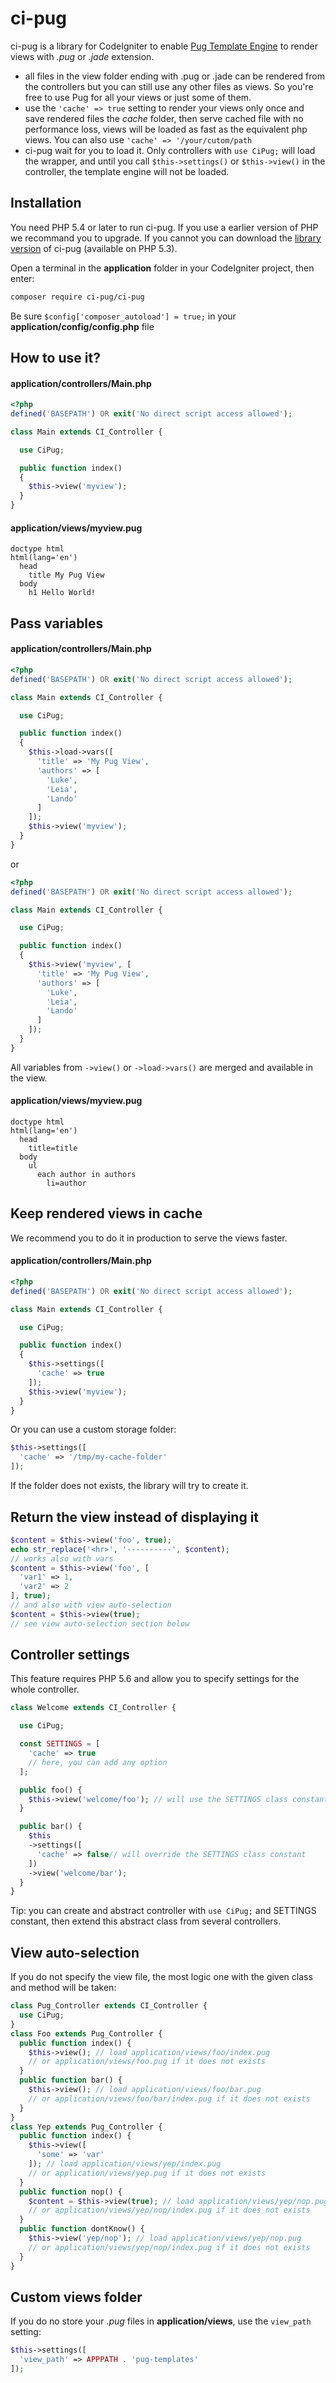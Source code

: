 # ci-pug
ci-pug is a library for CodeIgniter to enable [Pug Template Engine](http://jade-lang.com/) to render
views with *.pug* or *.jade* extension.

- all files in the view folder ending with .pug or .jade can be rendered from the
controllers but you can still use any other files as views. So you're free
to use Pug for all your views or just some of them.
- use the ```'cache' => true``` setting to render your views only once
and save rendered files the *cache* folder, then serve cached file with
no performance loss, views will be loaded as fast as the equivalent
php views. You can also use ```'cache' => '/your/cutom/path```
- ci-pug wait for you to load it. Only controllers with ```use CiPug;```
will load the wrapper, and until you call ```$this->settings()``` or
```$this->view()``` in the controller, the template engine will not be
loaded.

## Installation

You need PHP 5.4 or later to run ci-pug. If you use a earlier version
of PHP we recommand you to upgrade. If you cannot you can download
the [library version](https://github.com/pug-php/ci-pug) of
ci-pug (available on PHP 5.3).

Open a terminal in the **application** folder in your CodeIgniter
project, then enter:

```bash
composer require ci-pug/ci-pug
```

Be sure ```$config['composer_autoload'] = true;``` in your
**application/config/config.php** file

## How to use it?

#### application/controllers/Main.php
```php
<?php
defined('BASEPATH') OR exit('No direct script access allowed');

class Main extends CI_Controller {

  use CiPug;

  public function index()
  {
    $this->view('myview');
  }
}

```

#### application/views/myview.pug
```pug
doctype html
html(lang='en')
  head
    title My Pug View
  body
    h1 Hello World!
```

## Pass variables

#### application/controllers/Main.php
```php
<?php
defined('BASEPATH') OR exit('No direct script access allowed');

class Main extends CI_Controller {

  use CiPug;

  public function index()
  {
    $this->load->vars([
      'title' => 'My Pug View',
      'authors' => [
        'Luke',
        'Leia',
        'Lando'
      ]
    ]);
    $this->view('myview');
  }
}

```

or

```php
<?php
defined('BASEPATH') OR exit('No direct script access allowed');

class Main extends CI_Controller {

  use CiPug;

  public function index()
  {
    $this->view('myview', [
      'title' => 'My Pug View',
      'authors' => [
        'Luke',
        'Leia',
        'Lando'
      ]
    ]);
  }
}
```
All variables from ```->view()``` or ```->load->vars()``` are
merged and available in the view.


#### application/views/myview.pug
```pug
doctype html
html(lang='en')
  head
    title=title
  body
    ul
      each author in authors
        li=author
```

## Keep rendered views in cache

We recommend you to do it in production to serve the views faster.

#### application/controllers/Main.php
```php
<?php
defined('BASEPATH') OR exit('No direct script access allowed');

class Main extends CI_Controller {

  use CiPug;

  public function index()
  {
    $this->settings([
      'cache' => true
    ]);
    $this->view('myview');
  }
}

```

Or you can use a custom storage folder:
```php
$this->settings([
  'cache' => '/tmp/my-cache-folder'
]);
```

If the folder does not exists, the library will try to create it.

## Return the view instead of displaying it

```php
$content = $this->view('foo', true);
echo str_replace('<hr>', '----------', $content);
// works also with vars
$content = $this->view('foo', [
  'var1' => 1,
  'var2' => 2
], true);
// and also with view auto-selection
$content = $this->view(true);
// see view auto-selection section below
```

## Controller settings

This feature requires PHP 5.6 and allow you to specify settings for the whole controller.

```php
class Welcome extends CI_Controller {

  use CiPug;

  const SETTINGS = [
    'cache' => true
    // here, you can add any option
  ];

  public foo() {
    $this->view('welcome/foo'); // will use the SETTINGS class constant
  }

  public bar() {
    $this
    ->settings([
      'cache' => false// will override the SETTINGS class constant
    ])
    ->view('welcome/bar');
  }
}
```

Tip: you can create and abstract controller with ```use CiPug;``` and SETTINGS constant,
then extend this abstract class from several controllers.

## View auto-selection

If you do not specify the view file, the most logic one with the given
class and method will be taken:

```php
class Pug_Controller extends CI_Controller {
  use CiPug;
}
class Foo extends Pug_Controller {
  public function index() {
    $this->view(); // load application/views/foo/index.pug
    // or application/views/foo.pug if it does not exists
  }
  public function bar() {
    $this->view(); // load application/views/foo/bar.pug
    // or application/views/foo/bar/index.pug if it does not exists
  }
}
class Yep extends Pug_Controller {
  public function index() {
    $this->view([
      'some' => 'var'
    ]); // load application/views/yep/index.pug
    // or application/views/yep.pug if it does not exists
  }
  public function nop() {
    $content = $this->view(true); // load application/views/yep/nop.pug
    // or application/views/yep/nop/index.pug if it does not exists
  }
  public function dontKnow() {
    $this->view('yep/nop'); // load application/views/yep/nop.pug
    // or application/views/yep/nop/index.pug if it does not exists
  }
}
```

## Custom views folder

If you do no store your *.pug* files in **application/views**,
use the ```view_path``` setting:
```php
$this->settings([
  'view_path' => APPPATH . 'pug-templates'
]);
```

